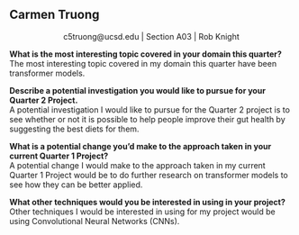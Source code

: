 ## Carmen Truong
<center> c5truong@ucsd.edu | Section A03 | Rob Knight </center>

**What is the most interesting topic covered in your domain this quarter?** <br>
The most interesting topic covered in my domain this quarter have been transformer models.

**Describe a potential investigation you would like to pursue for your Quarter 2 Project.** <br>
A potential investigation I would like to pursue for the Quarter 2 project is to see whether or not it is possible to help people improve their gut health by suggesting the best diets for them.

**What is a potential change you’d make to the approach taken in your current Quarter 1 Project?** <br>
A potential change I would make to the approach taken in my current Quarter 1 Project would be to do further research on transformer models to see how they can be better applied.

**What other techniques would you be interested in using in your project?** <br>
Other techniques I would be interested in using for my project would be using Convolutional Neural Networks (CNNs).

